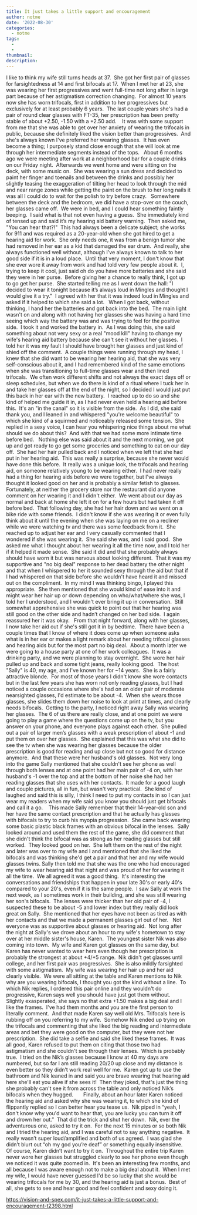 ```yaml
---
title: It just takes a little support and encouragement
author: notme
date: '2022-08-30'
categories:
  - notme
tags:
  - 
  - 
thumbnail: 
description: 
---
```


I like to think my wife still turns heads at 37.  She got her first pair of glasses for farsightedness at 14 and first bifocals at 17.  When I met her at 23, she was wearing her first progressives and went full-time not long after in large part because of her astigmatism correction changing.  For almost 10 years now she has worn trifocals, first in addition to her progressives but exclusively for at least probably 6 years.  The last couple years she's had a pair of round clear glasses with FT-35, her prescription has been pretty stable of about +2.50, -1.50 with a +2.50 add.  
 
It was with some support from me that she was able to get over her anxiety of wearing the trifocals in public, because she definitely liked the vision better than progressives.  And she's always known I've preferred her wearing glasses.  It has even become a thing; I purposely stand close enough that she will look at me through her intermediate segments instead of the tops.   About 6 months ago we were meeting after work at a neighborhood bar for a couple drinks on our Friday night.  Afterwards we went home and were sitting on the deck, with some music on.  She was wearing a sun dress and decided to paint her finger and toenails and between the drinks and possibly her slightly teasing the exaggeration of tilting her head to look through the mid and near range zones while getting the paint on the brush to her long nails it was all I could do to wait for the polish to try before crazy.
 
Somewhere between the deck and the bedroom, we did have a stop-over on the couch, her glasses came off.  We were in bed, and I could hear something faintly beeping.  I said what is that not even having a guess.  She immediately kind of tensed up and said it’s my hearing aid battery warning.  Then asked me, "You can hear that?!"  This had always been a delicate subject; she works for 911 and was required as a 20-year-old when she got hired to get a hearing aid for work.  She only needs one, it was from a benign tumor she had removed in her ear as a kid that damaged the ear drum.  And really, she always functioned well without, although I've always known to talk to her good side if it is in a loud place.  Until that very moment, I don't know that she ever wore it away from work and had told very few people about it.  I, trying to keep it cool, just said oh do you have more batteries and she said they were in her purse.  Before giving her a chance to really think, I got up to go get her purse.  She started telling me as I went down the hall: "I decided to wear it tonight because it’s always loud in Mingles and thought I would give it a try."  I agreed with her that it was indeed loud in Mingles and asked if it helped to which she said a lot.
 
When I got back, without thinking, I hand her the batteries and got back into the bed.  The main light wasn't on and along with not having her glasses she was having a hard time seeing which way the battery was and was trying to feel for the positive side.  I took it and worked the battery in.  As I was doing this, she said something about not very sexy or a real "mood kill" having to change my wife's hearing aid battery because she can't see it without her glasses.  I told her it was my fault I should have brought her glasses and just kind of shied off the comment.  A couple things were running through my head, I knew that she did want to be wearing her hearing aid, that she was very self-conscious about it, and I had remembered kind of the same emotions when she was transitioning to full-time glasses wear and then lined trifocals.  We often work different shifts and not always the exact days off or sleep schedules, but when we do there is kind of a ritual where I tuck her in and take her glasses off at the end of the night, so I decided I would just put this back in her ear with the new battery.  I reached up to do so and she kind of helped me guide it in, as I had never even held a hearing aid before this.  It's an "in the canal" so it is visible from the side.  As I did, she said thank you, and I leaned in and whispered "you're welcome beautiful" to which she kind of a squirmed and noticeably released some tension.  She replied in a sexy voice, I can hear you whispering nice things about me what should we do about this?  And with that we had some more intimate time before bed.
 
Nothing else was said about it and the next morning, we got up and got ready to go get some groceries and something to eat on our day off.  She had her hair pulled back and I noticed when we left that she had put in her hearing aid.  This was really a surprise, because she never would have done this before.  It really was a unique look, the trifocals and hearing aid, on someone relatively young to be wearing either.  I had never really had a thing for hearing aids before we were together, but I've always thought it looked good on her and is probably a similar fetish to glasses. Fortunately, at neither the grocery store nor the restaurant did anyone comment on her wearing it and I didn't either.  We went about our day as normal and back at home she left it on for a few hours but had taken it off before bed.  That following day, she had her hair down and we went on a bike ride with some friends.  I didn't know if she was wearing it or even fully think about it until the evening when she was laying on me on a recliner while we were watching tv and there was some feedback from it.  She reached up to adjust her ear and I very casually commented that I wondered if she was wearing it.  She said she was, and I said good.  She asked me what I thought about her wearing it all the time now, and I told her if it helped it made sense.  She said it did and that she probably always should have worn it but was nervous about looking different.  That it was my supportive and "no big deal" response to her dead battery the other night and that when I whispered to her it sounded sexy through the aid but that if I had whispered on that side before she wouldn't have heard it and missed out on the compliment.  In my mind I was thinking bingo, I played this appropriate.  She then mentioned that she would kind of ease into it and might wear her hair up or down depending on who/what/where she was, I told her I understood, and I wouldn't ever bring it up in conversation.  Still somewhat apprehensive she was quick to point out that her hearing was still good on the other side and hadn’t changed on her bad side.  I again reassured her it was okay.
 
From that night forward, along with her glasses, I now take her aid out if she's still got it in by bedtime.  There have been a couple times that I know of where it does come up when someone asks what is in her ear or makes a light remark about her needing trifocal glasses and hearing aids but for the most part no big deal.  About a month later we were going to a house party at one of her work colleagues.  It was a drinking party, and we were planning to stay overnight.  She wore her hair pulled up and back and some tight jeans, really looking good.  The host "Sally" is 40, my age, and I've known her for ~14 years.  She is a fairly attractive blonde.  For most of those years I didn't know she wore contacts but in the last few years she has worn not only reading glasses, but I had noticed a couple occasions where she's had on an older pair of moderate nearsighted glasses, I'd estimate to be about -4.  When she wears those glasses, she slides them down her noise to look at print at times, and clearly needs bifocals.  Getting to the party, I noticed right away Sally was wearing her glasses.  The 6 of us there are really close, and at one point we were going to play a game where the questions come up on the tv, but you answer on your phone, and everyone plays against each other.  She pulled out a pair of larger men’s glasses with a weak prescription of about -1 and put them on over her glasses.  She explained that this was what she did to see the tv when she was wearing her glasses because the older prescription is good for reading and up close but not so good for distance anymore.  And that these were her husband's old glasses.  Not very long into the game Sally mentioned that she couldn't see her phone as well through both lenses and at one point had her main pair of -4 on, with her husband's -1 over the top and at the bottom of her noise she had her reading glasses that she uses with her contacts.  It made for a good laugh and couple pictures, all in fun, but wasn't very practical.  She kind of laughed and said this is silly, I think I need to put my contacts in so I can just wear my readers when my wife said you know you should just get bifocals and call it a go.  
 
This made Sally remember that their 14-year-old son and her have the same contact prescription and that he actually has glasses with bifocals to try to curb his myopia progression.  She came back wearing some basic plastic black frames with an obvious bifocal in the lenses.  Sally looked around and used them the rest of the game, she did comment that she didn't think the bifocal was as strong as her reading glasses but still worked.  They looked good on her.  She left them on the rest of the night and later was over to my wife and I and mentioned that she liked the bifocals and was thinking she'd get a pair and that her and my wife would glasses twins. Sally then told me that she was the one who had encouraged my wife to wear hearing aid that night and was proud of her for wearing it all the time.  We all agreed it was a good thing.  It's interesting the conversations and friendships that happen in your late 30's or early 40's compared to your 20's, even if it is the same people.  I saw Sally at work the next week, as I sometimes work in their building, and she was still wearing her son's bifocals.  The lenses were thicker than her old pair of -4, I suspected these to be about -5 and lower index but they really did look great on Sally.  She mentioned that her eyes have not been as tired as with her contacts and that we made a permanent glasses girl out of her.
 
Not everyone was as supportive about glasses or hearing aid.  Not long after the night at Sally's we drove about an hour to my wife's hometown to stay over at her middle sister's house, Karen.  The youngest sister Nik was also coming into town.  My wife and Karen got glasses on the same day, but Karen has never wanted to wear hers even though her prescription is probably the strongest at about +4/+5 range.  Nik didn't get glasses until college, and her first pair was progressives.  She is also mildly farsighted with some astigmatism.  My wife was wearing her hair up and her aid clearly visible.  We were all sitting at the table and Karen mentions to Nik why are you wearing bifocals, I thought you got the kind without a line.  To which Nik replies, I ordered this pair online and they wouldn't do progressive, Karen says well you should have just got them without.  Slightly exasperated, she says no that extra +1.50 makes a big deal and I like the frames.  I've had them months and you are the first person to literally comment.  And that made Karen say well old Mrs. Trifocals here is rubbing off on you referring to my wife.  Somehow Nik ended up trying on the trifocals and commenting that she liked the big reading and intermediate areas and bet they were good on the computer, but they were not her prescription.  She did take a selfie and said she liked these frames.  It was all good, Karen refused to put them on citing that those two had astigmatism and she couldn't see through their lenses.  Which is probably true.  I tried on the Nik’s glasses because I know at 40 my days are numbered, but so far I am still reading 20/20 up close and my distance is even better so they didn’t work real well for me.  Karen got up to use the bathroom and Nik leaned in and said you are brave wearing that hearing aid here she'll eat you alive if she sees it!  Then they joked, that's just the thing she probably can't see it from across the table and only noticed Nik’s bifocals when they hugged.    
 
Finally, about an hour later Karen noticed the hearing aid and asked why she was wearing it, to which she kind of flippantly replied so I can better hear you tease us.  Nik piped in “yeah, I don't know why you'd want to hear that, you are lucky you can turn it off and drown her out.”  That did the trick and shut her down.  Nik, ever the adventurous one, asked to try it on.  For the next 15 minutes or so both Nik and I tried the hearing aid, and I was careful not to say anything negative.  It really wasn’t super loud/amplified and both of us agreed.  I was glad she didn’t blurt out “oh my god you’re deaf” or something equally insensitive.  Of course, Karen didn’t want to try it on.  Throughout the entire trip Karen never wore her glasses but struggled clearly to see her phone even though we noticed it was quite zoomed in.  It's been an interesting few months, and all because I was aware enough not to make a big deal about it.  When I met my wife, I would have never guessed I'd be so lucky that she would be wearing trifocals for me by 30, and the hearing aid is just a bonus.  Best of all, she gets to see and hear good and feel confident and sexy doing it. 

https://vision-and-spex.com/it-just-takes-a-little-support-and-encouragement-t2398.html

